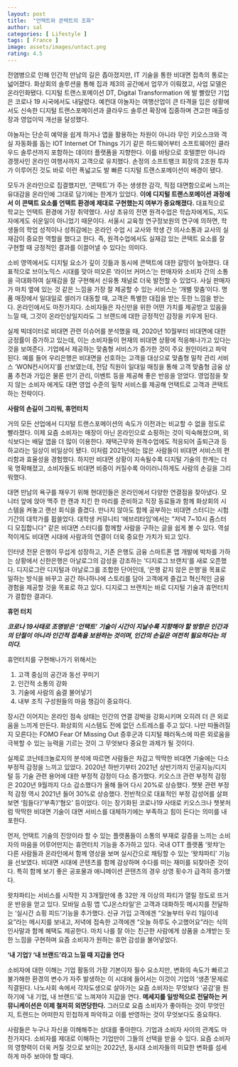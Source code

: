 ```yaml
---
layout: post
title:  "언택트와 콘택트의 조화"
author: sal
categories: [ Lifestyle ]
tags: [ France ]
image: assets/images/untact.png
rating: 4.5
---
```


전염병으로 인해 인간적 만남의 길은 좁아졌지만, IT 기술을 통한 비대면 접촉의 통로는 넓어졌다. 화상회의 솔루션을 통해 집과 제3의 공간에서 업무가 이뤄졌고, 사업 모델은 온라인화됐다. 디지털 트랜스포메이션 DT, Digital Transformation 에 발 빨랐던 기업은 코로나 19 시국에서도 내달렸다. 예컨대 야놀자는 여행산업이 큰 타격을 입은 상황에서도 신속한 디지털 트랜스포메이션과 클라우드 솔루션 확장에 집중하며 견고한 매출성장과 영업이익 개선을 달성했다. 

야놀자는 단순히 예약을 쉽게 하거나 앱을 활용하는 차원이 아니라 무인 키오스크와 객실 자동화를 돕는 IOT Internet Of Things 기기 같은 하드웨어부터 소프트웨어인 클라우드 솔루션까지 포함하는 데이터 플랫폼을 지향한다. 이를 바탕으로 호텔뿐만 아니라 경쟁사인 온라인 여행사까지 고객으로 유치했다. 손정의 소프트뱅크 회장의 2조원 투자가 이루어진 것도 바로 이런 폭넓고도 발 빠른 디지털 트랜스포메이션이 배경이 됐다.

모두가 온라인으로 집결했지만, ‘콘택트’가 주는 생생한 감각, 직접 대면함으로써 느끼는 유대감을 온라인에 그대로 담기에는 한계가 있었다. **이에 디지털 트랜스포메이션 과정에서 이 콘택트 요소를 언택트 환경에 제대로 구현했는지 여부가 중요해졌다.** 대표적으로 학교는 언택트 환경에 가장 취약했다. 사상 초유의 전면 원격수업은 학습자에게도, 지도자에게도 쉬운일이 아니었기 때문이다. 서울시 교육청 연구정보원의 연구에 의하면, 학생들의 학업 성적이나 성취감에는 온라인 수업 시 교사와 학생 간 의사소통과 교사의 실재감이 중요한 역할을 했다고 한다. 즉, 원격수업에서도 실재감 있는 콘택트 요소를 잘 구현할 때 긍정적인 결과를 이끌어낼 수 있다는 의미다.

소비 영역에서도 디지털 요소가 깊이 깃듦과 동시에 콘택트에 대한 갈망이 높아졌다. 대표적으로 브이노믹스 시대를 맞아 떠오른 ‘라이브 커머스’는 판매자와 소비자 간의 소통을 극대화하여 실재감을 잘 구현해서 신유통 채널로 더욱 발전할 수 있었다. 사실 판매자가 마치 옆에 있는 것 같은 느낌을 가장 잘 제공할 수 있는 서비스는 ‘개별 맞춤’이다. 명품 매장에서 일대일로 셀러가 대동할 때, 고객은 특별한 대접을 받는 듯한 느낌을 받는다. 온라인에서도 마찬가지다. 소비자들은 자신만을 위한 어떤 가치를 제공받고 있음을 느낄 때, 그것이 온라인상일지라도 그 브랜드에 대한 긍정적인 감정을 키우게 된다.

실제 빅데이터로 비대면 관련 이슈어를 분석했을 때, 2020년 10월부터 비대면에 대한 긍정률이 증가하고 있는데, 이는 소비자들이 현재의 비대면 상황에 적응해나가고 있다는 것을 보여준다. 기업에서 제공하는 맞춤형 서비스가 증가한 것이 주요 원인이라고 파악된다. 예를 들어 우리은행은 비대면을 선호하는 고객을 대상으로 맞춤형 밀착 관리 서비스 ‘WON컨시어지’를 선보였는데, 전담 직원이 일대일 매칭을 통해 고객 맞춤형 금융 상품 추천과 가입은 물론 만기 관리, 이벤트 등을 제공해 좋은 반응을 얻었다. 영업점을 찾지 않는 소비자 에게도 대면 영업 수준의 밀착 서비스를 제공해 언택트로 고객과 콘택트하는 전략이다.

**사람의 손길이 그리워, 휴먼터치**

거의 모든 산업에서 디지털 트랜스포메이션의 속도가 이전과는 비교할 수 없을 정도로 빨라졌다. 이제 요즘 소비자는 매장이 아닌 온라인으로 쇼핑하는 것이 익숙해졌으며, 외식보다는 배달 앱을 더 많이 이용한다. 재택근무와 원격수업에도 적응되어 출퇴근과 등하교라는 일상이 비일상이 됐다. 이처럼 2021년에는 많은 사람들이 비대면 서비스의 편리함과 효율성을 경험했다. 하지만 비대면 상황이 지속될수록 디지털 기술의 한계는 더욱 명확해졌고, 소비자들도 비대면 비중이 커질수록 아이러니하게도 사람의 손길을 그리워했다.

대면 만남의 욕구를 채우기 위해 현대인들은 온라인에서 다양한 연결점을 찾아냈다. 모니터 앞에 앉아 맥주 한 캔과 치킨 한 마리를 준비하고 직장 동료들과 함께 화상회의 시스템을 켜놓고 랜선 회식을 즐겼다. 만나지 않아도 함께 공부하는 비대면 스터디는 시험 기간의 대학가를 휩쓸었다. 대학생 커뮤니티 ‘에브리타임’에서는 “저녁 7~10시 줌스터디 모집합니다” 같은 비대면 스터디를 함께할 사람을 구하는 글을 쉽게 볼 수 있다. 역설적이게도 비대면 시대에 사람과의 연결이 더욱 중요한 가치가 되고 있다.

인터넷 전문 은행이 무섭게 성장하고, 기존 은행도 금융 스마트폰 앱 개발에 박차를 가하는 상황에서 신한은행은 아날로그의 감성을 강조하는 ‘디지로그 브랜치’를 새로 오픈했다. 디지로그란 디지털과 아날로그를 조합한 단어인데, ‘은행 같지 않은 은행’을 목표로 일하는 방식을 바꾸고 공간 하나하나에 스토리를 담아 고객에게 즐겁고 혁신적인 금융 경험을 제공할 것을 목표로 하고 있다. 디지로그 브랜치는 바로 디지털 기술과 휴먼터치가 결합한 결과다.

**휴먼 터치**

***코로나 19사태로 조명받은 ‘언택트’ 기술이 시간이 지날수록 지향해야 할 방향은 인간과의 단절이 아니라 인간적 접촉을 보완하는 것이며, 인간의 손길은 여전히 필요하다는 의미다.***

휴먼터치를 구현해나가기 위해서는

1. 고객 중심의 공간과 동선 꾸미기
2. 인간적 소통의 강화 
3. 기술에 사람의 숨결 불어넣기
4. 내부 조직 구성원들의 마음 챙김이 중요하다.

장시간 이어지는 온라인 점속 상태는 인간의 연결 강박을 강화시키며 오히려 더 큰 외로움을 느끼게 만든다. 화상회의 시스템도 전에 없던 스트레스를 주고 있다. 나만 따돌려질지 모른다는 FOMO Fear Of Missing Out 증후군과 디지털 패러독스에 따른 외로움을 극복할 수 있는 능력을 기르는 것이 그 무엇보다 중요한 과제가 될 것이다.

실제로 코난테크놀로지의 분석에 따르면 사람들은 차갑고 딱딱한 비대면 기술에는 다소 부정적 감정을 느끼고 있었다. 2020년 하반기부터 2021년 상반기까지 인공지능/디지털 등 기술 관련 용어에 대한 부정적 감정이 다소 증가했다. 키오스크 관련 부정적 감정은 2020년 9월까지 다소 감소했다가 올해 들어 다시 20%로 상승했다. 챗봇 관련 부정적 감정 역시 2021년 들어 30%로 상승했다. 전반적으로 대표적인 부정 감성어를 살펴보면 ‘힘들다’/’부족’/’혐오’ 등이었다. 이는 장기화된 코로나19 사태로 키오스크나 챗봇처럼 딱딱한 비대면 기술이 대면 서비스를 대체하기에는 부족하고 힘이 든다는 의미를 내포한다.

먼저, 언택트 기술의 진앙이라 할 수 있는 플랫폼들이 소통의 부재로 갈증을 느끼는 소비자의 마음을 어루어만지는 휴먼터치 기능을 추가하고 있다. 국내 OTT 플랫폼 ‘왓챠’는 다른 사람들과 온라인에서 함께 영상을 보며 실시간으로 채팅할 수 있는 ‘왓챠파티’ 기능을 선보였다. 비대면 시대에 콘텐츠를 함께 감상하며 수다를 떠는 재미를 되찾아준 것이다. 특히 함께 보기 좋은 공포물과 애니메이션 콘텐츠의 경우 상영 횟수가 급격히 증가했다. 

왓챠파티는 서비스를 시작한 지 3개월만에 총 32만 개 이상의 파티가 열릴 정도로 뜨거운 반응을 얻고 있다. 모바일 쇼핑 앱 ‘CJ온스타일’은 고객과 대화하듯 메시지를 전달하는 ‘실시간 쇼핑 피드’기능을 추가했다. 신규 가입 고객에겐 “오늘부터 우리 1일이네요”라는 메시지를 보내고, 저녁에 접속한 고객에겐 “오늘 하루도 수고했어요”라는 식의 인사말과 함께 혜택도 제공한다. 마치 나를 잘 아는 친근한 사람에게 상품을 소개받는 듯한 느낌을 구현하며 요즘 소비자가 원하는 휴먼 감성을 불어넣었다.

**‘내 기업’/ ‘내 브랜드’라고 느낄 때 지갑을 연다**

소비자에 대한 이해는 기업 활동의 가장 기본이자 필수 요소지만, 변화의 속도가 빠르고 불가해한 환경의 변수가 자주 발생하는 이 시대에 들어서는 이것이 기업의 ‘생존’문제로 직결된다. 나노사회 속에서 각자도생으로 살아가는 요즘 소비자는 무엇보다 ‘공감’을 원하기에 ‘내 기업, 내 브랜드’로 느껴져야 지갑을 연다. **메세지를 일방적으로 전달하는 커뮤니케이션은 이제 철저히 외면당한다.** 그러므로 요즘 소비자가 좋아하는 것이 무엇인지, 트렌드는 어떠한지 민첩하게 파악하고 이를 반영하는 것이 무엇보다도 중요하다. 

사람들은 누구나 자신을 이해해주는 상대를 좋아한다. 기업과 소비자 사이의 관계도 마찬가지다. 소비자를 제대로 이해하는 기업만이 그들의 선택을 받을 수 있다. 요즘 소비자의 영향력이 더욱 커질 것으로 보이는 2022년, 동시대 소비자들의 미묘한 변화를 섬세하게 마주 보아야 할 때다.